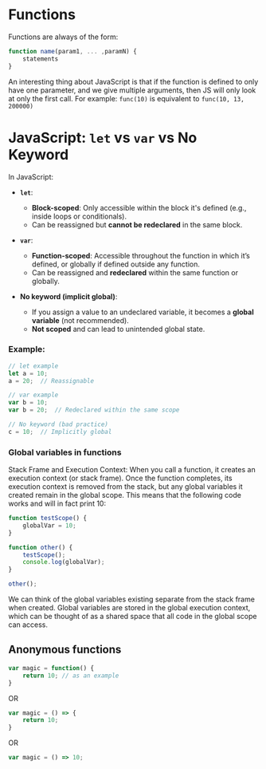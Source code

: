 # Functions

Functions are always of the form:

```javascript
function name(param1, ... ,paramN) {
    statements
} 
```

An interesting thing about JavaScript is that if the function is defined to only have one parameter,
and we give multiple arguments, then JS will only look at only the first call.
For example: `func(10)` is equivalent to `func(10, 13, 200000)`

# JavaScript: `let` vs `var` vs No Keyword

In JavaScript:

- **`let`**:
    - **Block-scoped**: Only accessible within the block it's defined (e.g., inside loops or conditionals).
    - Can be reassigned but **cannot be redeclared** in the same block.

- **`var`**:
    - **Function-scoped**: Accessible throughout the function in which it’s defined, or globally if defined outside any function.
    - Can be reassigned and **redeclared** within the same function or globally.

- **No keyword (implicit global)**:
    - If you assign a value to an undeclared variable, it becomes a **global variable** (not recommended).
    - **Not scoped** and can lead to unintended global state.

### Example:

```javascript
// let example
let a = 10;
a = 20;  // Reassignable

// var example
var b = 10;
var b = 20;  // Redeclared within the same scope

// No keyword (bad practice)
c = 10;  // Implicitly global
```

### Global variables in functions

Stack Frame and Execution Context: When you call a function, it creates an execution context (or stack frame). Once the function completes, its execution context is removed from the stack, but any global variables it created remain in the global scope.
This means that the following code works and will in fact print 10:

```javascript
function testScope() {
    globalVar = 10;
}

function other() {
    testScope();
    console.log(globalVar);
}

other();
```

We can think of the global variables existing separate from the stack frame when created. Global variables are stored in the global execution context, which can be thought of as a shared space that all code in the global scope can access.

## Anonymous functions

```javascript
var magic = function() {
    return 10; // as an example
}
```

OR

```javascript
var magic = () => {
    return 10;
}
```

OR

```javascript
var magic = () => 10;
```